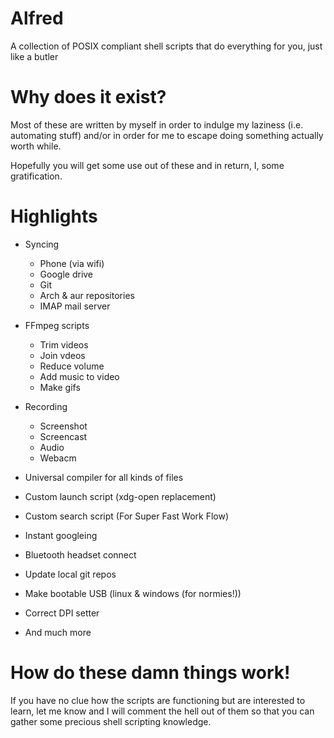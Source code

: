# Alfred
A collection of POSIX compliant shell scripts that do everything for you, just like a butler

# Why does it exist?
Most of these are written by myself in order to indulge my laziness 
(i.e. automating stuff) and/or in order for me to escape doing something actually worth while.

Hopefully you will get some use out of these 
and in return, I, some gratification.

# Highlights

   * Syncing
      * Phone (via wifi)
      * Google drive
      * Git
      * Arch & aur repositories
      * IMAP mail server

   * FFmpeg scripts
      * Trim videos
      * Join vdeos
      * Reduce volume
      * Add music to video
      * Make gifs

   * Recording
      * Screenshot
      * Screencast
      * Audio
      * Webacm

   * Universal compiler for all kinds of files
   * Custom launch script (xdg-open replacement)
   * Custom search script (For Super Fast Work Flow)
   * Instant googleing
   * Bluetooth headset connect
   * Update local git repos
   * Make bootable USB (linux & windows (for normies!))
   * Correct DPI setter
   * And much more


# How do these damn things work!

If you have no clue how the scripts are functioning but are interested to learn, let me know and I will comment the hell out of them so that you can gather some precious shell scripting knowledge.

